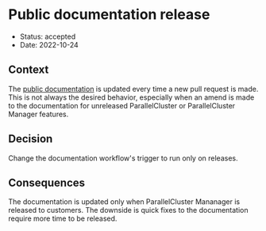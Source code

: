 # Public documentation release

- Status: accepted
- Date: 2022-10-24

## Context
The [public documentation](https://pcluster.cloud/) is updated every time a new pull request is made. This is not always the desired behavior, especially when an amend is made to the documentation for unreleased ParallelCluster or ParallelCluster Manager features.

## Decision
Change the documentation workflow's trigger to run only on releases.

## Consequences
The documentation is updated only when ParallelCluster Mananager is released to customers. The downside is quick fixes to the documentation require more time to be released.
